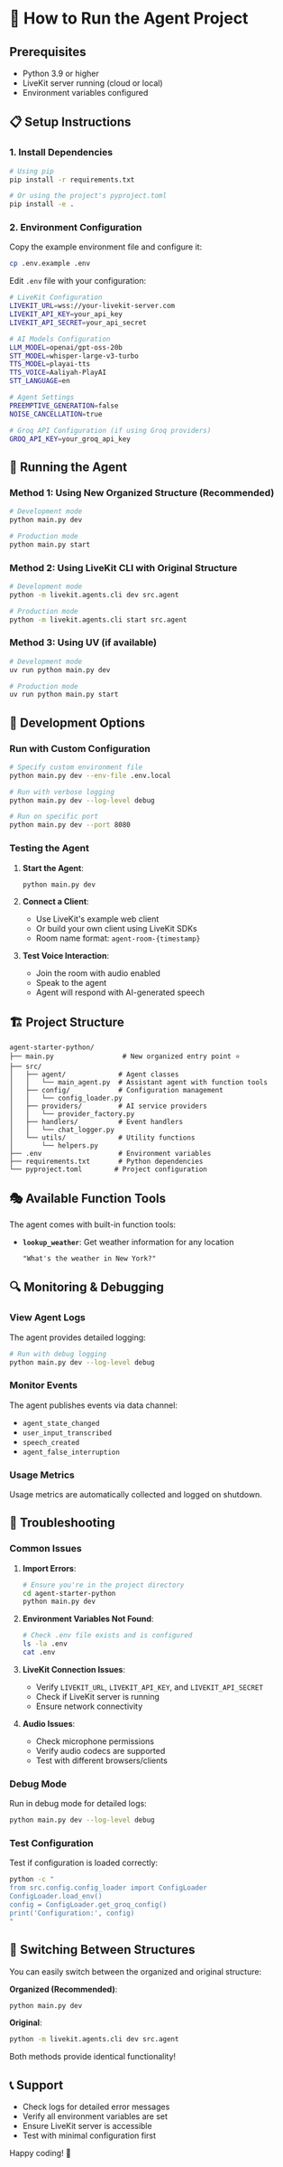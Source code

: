 # 🚀 How to Run the Agent Project

## Prerequisites

- Python 3.9 or higher
- LiveKit server running (cloud or local)
- Environment variables configured

## 📋 Setup Instructions

### 1. Install Dependencies

```bash
# Using pip
pip install -r requirements.txt

# Or using the project's pyproject.toml
pip install -e .
```

### 2. Environment Configuration

Copy the example environment file and configure it:

```bash
cp .env.example .env
```

Edit `.env` file with your configuration:

```bash
# LiveKit Configuration
LIVEKIT_URL=wss://your-livekit-server.com
LIVEKIT_API_KEY=your_api_key
LIVEKIT_API_SECRET=your_api_secret

# AI Models Configuration
LLM_MODEL=openai/gpt-oss-20b
STT_MODEL=whisper-large-v3-turbo
TTS_MODEL=playai-tts
TTS_VOICE=Aaliyah-PlayAI
STT_LANGUAGE=en

# Agent Settings
PREEMPTIVE_GENERATION=false
NOISE_CANCELLATION=true

# Groq API Configuration (if using Groq providers)
GROQ_API_KEY=your_groq_api_key
```

## 🎯 Running the Agent

### Method 1: Using New Organized Structure (Recommended)

```bash
# Development mode
python main.py dev

# Production mode
python main.py start
```

### Method 2: Using LiveKit CLI with Original Structure

```bash
# Development mode
python -m livekit.agents.cli dev src.agent

# Production mode
python -m livekit.agents.cli start src.agent
```

### Method 3: Using UV (if available)

```bash
# Development mode
uv run python main.py dev

# Production mode
uv run python main.py start
```

## 🔧 Development Options

### Run with Custom Configuration

```bash
# Specify custom environment file
python main.py dev --env-file .env.local

# Run with verbose logging
python main.py dev --log-level debug

# Run on specific port
python main.py dev --port 8080
```

### Testing the Agent

1. **Start the Agent**:
   ```bash
   python main.py dev
   ```

2. **Connect a Client**:
   - Use LiveKit's example web client
   - Or build your own client using LiveKit SDKs
   - Room name format: `agent-room-{timestamp}`

3. **Test Voice Interaction**:
   - Join the room with audio enabled
   - Speak to the agent
   - Agent will respond with AI-generated speech

## 🏗️ Project Structure

```
agent-starter-python/
├── main.py                 # New organized entry point ⭐
├── src/
│   ├── agent/             # Agent classes
│   │   └── main_agent.py  # Assistant agent with function tools
│   ├── config/            # Configuration management
│   │   └── config_loader.py
│   ├── providers/         # AI service providers
│   │   └── provider_factory.py
│   ├── handlers/          # Event handlers
│   │   └── chat_logger.py
│   └── utils/             # Utility functions
│       └── helpers.py
├── .env                   # Environment variables
├── requirements.txt       # Python dependencies
└── pyproject.toml        # Project configuration
```

## 🎭 Available Function Tools

The agent comes with built-in function tools:

- **`lookup_weather`**: Get weather information for any location
  ```
  "What's the weather in New York?"
  ```

## 🔍 Monitoring & Debugging

### View Agent Logs

The agent provides detailed logging:

```bash
# Run with debug logging
python main.py dev --log-level debug
```

### Monitor Events

The agent publishes events via data channel:
- `agent_state_changed`
- `user_input_transcribed`
- `speech_created`
- `agent_false_interruption`

### Usage Metrics

Usage metrics are automatically collected and logged on shutdown.

## 🚨 Troubleshooting

### Common Issues

1. **Import Errors**:
   ```bash
   # Ensure you're in the project directory
   cd agent-starter-python
   python main.py dev
   ```

2. **Environment Variables Not Found**:
   ```bash
   # Check .env file exists and is configured
   ls -la .env
   cat .env
   ```

3. **LiveKit Connection Issues**:
   - Verify `LIVEKIT_URL`, `LIVEKIT_API_KEY`, and `LIVEKIT_API_SECRET`
   - Check if LiveKit server is running
   - Ensure network connectivity

4. **Audio Issues**:
   - Check microphone permissions
   - Verify audio codecs are supported
   - Test with different browsers/clients

### Debug Mode

Run in debug mode for detailed logs:

```bash
python main.py dev --log-level debug
```

### Test Configuration

Test if configuration is loaded correctly:

```bash
python -c "
from src.config.config_loader import ConfigLoader
ConfigLoader.load_env()
config = ConfigLoader.get_groq_config()
print('Configuration:', config)
"
```

## 🔄 Switching Between Structures

You can easily switch between the organized and original structure:

**Organized (Recommended)**:
```bash
python main.py dev
```

**Original**:
```bash
python -m livekit.agents.cli dev src.agent
```

Both methods provide identical functionality!

## 📞 Support

- Check logs for detailed error messages
- Verify all environment variables are set
- Ensure LiveKit server is accessible
- Test with minimal configuration first

Happy coding! 🎉